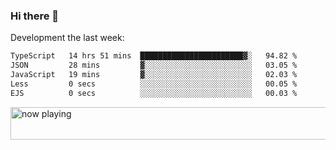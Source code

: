 ### Hi there 👋

Development the last week:
<!--START_SECTION:waka-->

```txt
TypeScript   14 hrs 51 mins  ███████████████████████▓░   94.82 %
JSON         28 mins         ▓░░░░░░░░░░░░░░░░░░░░░░░░   03.05 %
JavaScript   19 mins         ▓░░░░░░░░░░░░░░░░░░░░░░░░   02.03 %
Less         0 secs          ░░░░░░░░░░░░░░░░░░░░░░░░░   00.05 %
EJS          0 secs          ░░░░░░░░░░░░░░░░░░░░░░░░░   00.03 %
```

<!--END_SECTION:waka-->

<!--
**JASONPANGGO/jasonpanggo** is a ✨ _special_ ✨ repository because its `README.md` (this file) appears on your GitHub profile.

Here are some ideas to get you started:

- 🔭 I’m currently working on ...
- 🌱 I’m currently learning ...
- 👯 I’m looking to collaborate on ...
- 🤔 I’m looking for help with ...
- 💬 Ask me about ...
- 📫 How to reach me: ...
- 😄 Pronouns: ...
- ⚡ Fun fact: ...
-->

<a href="https://volt.fm/user/q8yd9e79csfr57rt" target="_blank"><img src="https://spotify-badge-egoist.vercel.app/api/now-playing" width="540" height="52" alt="now playing"></a>
